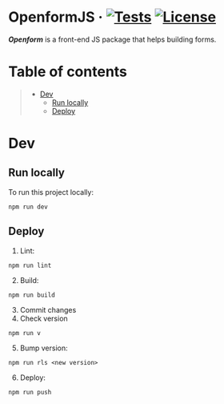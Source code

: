 # OpenformJS &middot; [![Tests](https://travis-ci.org/nicolasdao/openform.svg?branch=master)](https://travis-ci.org/nicolasdao/openform) [![License](https://img.shields.io/badge/License-BSD%203--Clause-blue.svg)](https://opensource.org/licenses/BSD-3-Clause)
__*Openform*__ is a front-end JS package that helps building forms. 

# Table of contents

> * [Dev](#dev)
>	- [Run locally](#run-locally)
>	- [Deploy](#deploy)

# Dev
## Run locally
To run this project locally:

```
npm run dev
```

## Deploy

1. Lint:
```
npm run lint
```
2. Build:
```
npm run build
```
3. Commit changes
4. Check version
```
npm run v
```
5. Bump version:
```
npm run rls <new version>
```
6. Deploy:
```
npm run push
```


